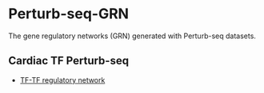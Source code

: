 # Perturb-seq-GRN
The gene regulatory networks (GRN) generated with Perturb-seq datasets.

## Cardiac TF Perturb-seq 
* [TF-TF regulatory network](./TFPerturbseq_network.html)
